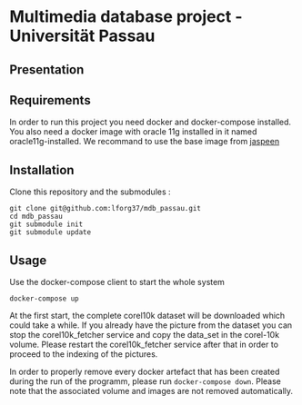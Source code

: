 # Multimedia database project - Universität Passau

## Presentation

## Requirements
In order to run this project you need docker and docker-compose installed.
You also need a docker image with oracle 11g installed in it named oracle11g-installed. 
We recommand to use the base image from [jaspeen](https://github.com/jaspeen/oracle-11g "Jaspeen oracle-11g github")

## Installation

Clone this repository and the submodules :
```
git clone git@github.com:lforg37/mdb_passau.git
cd mdb_passau
git submodule init
git submodule update
```

## Usage
Use the docker-compose client to start the whole system
```
docker-compose up
```

At the first start, the complete corel10k dataset will be downloaded which could take a while.
If you already have the picture from the dataset you can stop the corel10k_fetcher service and copy the data_set in the corel-10k volume. Please restart the corel10k_fetcher service after that in order to proceed to the indexing of the pictures.

In order to properly remove every docker artefact that has been created during the run of the programm, please run `docker-compose down`. Please note that the associated volume and images are not removed automatically.
